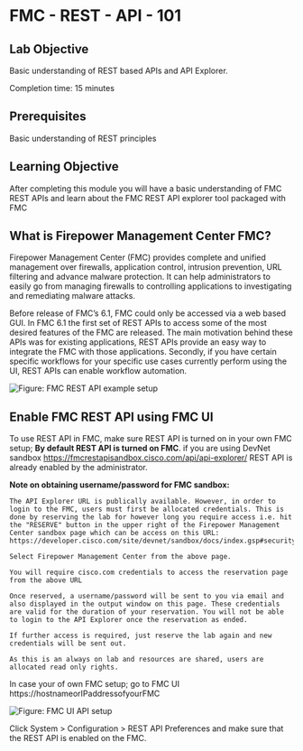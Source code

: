 # FMC - REST - API - 101

## Lab Objective

Basic understanding of REST based APIs and API Explorer.  

Completion time: 15 minutes

## Prerequisites
Basic understanding of REST principles


## Learning Objective
After completing this module you will have a
basic understanding of FMC REST APIs and learn about the FMC REST API explorer tool packaged with FMC


## What is Firepower Management Center FMC?
Firepower Management Center (FMC) provides complete and unified management over firewalls, application control, intrusion prevention, URL filtering and advance malware protection. It can help administrators to easily go from managing firewalls to controlling applications to investigating and remediating malware attacks.

Before release of FMC’s 6.1, FMC could only be accessed via a web based GUI. In FMC 6.1 the first set of REST APIs to access some of the most desired features of the FMC are released. The main motivation behind these APIs was for existing applications, REST APIs provide an easy way to integrate the FMC with those applications. Secondly, if you have certain specific workflows for your specific use cases currently perform using the UI, REST APIs can enable workflow automation.

![Figure: FMC REST API example setup](/posts/files/firepower-restapi-101/assets/images/FMC1.png)

## Enable FMC REST API using FMC UI
To use REST API in FMC, make sure REST API is turned on in your own FMC setup; **By default REST API is turned on FMC**.
if you are using DevNet sandbox  https://fmcrestapisandbox.cisco.com/api/api-explorer/ REST API is already enabled by the administrator.

**Note on obtaining username/password for FMC sandbox:**
```shell
The API Explorer URL is publically available. However, in order to login to the FMC, users must first be allocated credentials. This is done by reserving the lab for however long you require access i.e. hit the "RESERVE" button in the upper right of the Firepower Management Center sandbox page which can be access on this URL: https://developer.cisco.com/site/devnet/sandbox/docs/index.gsp#security/overview

Select Firepower Management Center from the above page.

You will require cisco.com credentials to access the reservation page from the above URL

Once reserved, a username/password will be sent to you via email and also displayed in the output window on this page. These credentials are valid for the duration of your reservation. You will not be able to login to the API Explorer once the reservation as ended.

If further access is required, just reserve the lab again and new credentials will be sent out.

As this is an always on lab and resources are shared, users are allocated read only rights.
```

In case your of own FMC setup; go to FMC UI https://hostnameorIPaddressofyourFMC

![Figure: FMC UI API setup](/posts/files/firepower-restapi-101/assets/images/fmcui.png)

Click System \> Configuration \> REST API Preferences and make sure that the REST API is enabled on the FMC.
